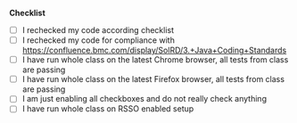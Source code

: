 **Checklist**
- [ ] I rechecked my code according checklist  
- [ ] I rechecked my code for compliance with <https://confluence.bmc.com/display/SolRD/3.+Java+Coding+Standards>  
- [ ] I have run whole class on the latest Chrome browser, all tests from class are passing  
- [ ] I have run whole class on the latest Firefox browser, all tests from class are passing  
- [ ] I am just enabling all checkboxes and do not really check anything  
- [ ] I have run whole class on RSSO enabled setup 
